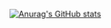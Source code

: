 [![Anurag's GitHub stats](https://github-readme-stats.vercel.app/api?username=daochen23&show_icons=true&theme=radical)](https://github.com/anuraghazra/github-readme-stats)

